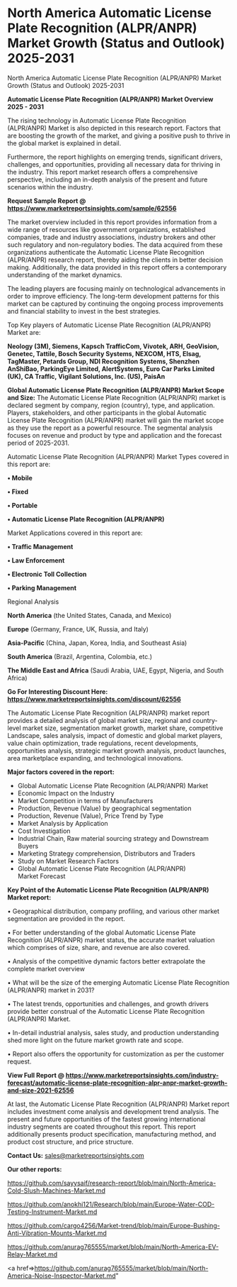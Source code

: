 # North America Automatic License Plate Recognition (ALPR/ANPR) Market Growth (Status and Outlook) 2025-2031
North America Automatic License Plate Recognition (ALPR/ANPR) Market Growth (Status and Outlook) 2025-2031

<Strong> Automatic License Plate Recognition (ALPR/ANPR) Market Overview 2025 - 2031</strong>

The rising technology in Automatic License Plate Recognition (ALPR/ANPR) Market is also depicted in this research report. Factors that are boosting the growth of the market, and giving a positive push to thrive in the global market is explained in detail.

Furthermore, the report highlights on emerging trends, significant drivers, challenges, and opportunities, providing all necessary data for thriving in the industry. This report market research offers a comprehensive perspective, including an in-depth analysis of the present and future scenarios within the industry.

<strong>Request Sample Report @ <a href=https://www.marketreportsinsights.com/sample/62556>https://www.marketreportsinsights.com/sample/62556</a></strong>

The market overview included in this report provides information from a wide range of resources like government organizations, established companies, trade and industry associations, industry brokers and other such regulatory and non-regulatory bodies. The data acquired from these organizations authenticate the Automatic License Plate Recognition (ALPR/ANPR) research report, thereby aiding the clients in better decision making. Additionally, the data provided in this report offers a contemporary understanding of the market dynamics.

The leading players are focusing mainly on technological advancements in order to improve efficiency. The long-term development patterns for this market can be captured by continuing the ongoing process improvements and financial stability to invest in the best strategies.

Top Key players of Automatic License Plate Recognition (ALPR/ANPR) Market are:

<strong>Neology (3M), Siemens, Kapsch TrafficCom, Vivotek, ARH, GeoVision, Genetec, Tattile, Bosch Security Systems, NEXCOM, HTS, Elsag, TagMaster, Petards Group, NDI Recognition Systems, Shenzhen AnShiBao, ParkingEye Limited, AlertSystems, Euro Car Parks Limited (UK), CA Traffic, Vigilant Solutions, Inc. (US), PaisAn</strong>

<strong><b>Global Automatic License Plate Recognition (ALPR/ANPR) Market Scope and Size:</b></strong>
The Automatic License Plate Recognition (ALPR/ANPR) market is declared segment by company, region (country), type, and application. Players, stakeholders, and other participants in the global Automatic License Plate Recognition (ALPR/ANPR) market will gain the market scope as they use the report as a powerful resource. The segmental analysis focuses on revenue and product by type and application and the forecast period of 2025-2031.

Automatic License Plate Recognition (ALPR/ANPR) Market Types covered in this report are:

<strong>• Mobile

• Fixed

• Portable

• Automatic License Plate Recognition (ALPR/ANPR)</strong>

Market Applications covered in this report are:

<strong>• Traffic Management

• Law Enforcement

• Electronic Toll Collection

• Parking Management</strong> 

Regional Analysis

<strong>North America</strong> (the United States, Canada, and Mexico)

<strong>Europe</strong> (Germany, France, UK, Russia, and Italy)

<strong>Asia-Pacific</strong> (China, Japan, Korea, India, and Southeast Asia)

<strong>South America</strong> (Brazil, Argentina, Colombia, etc.)

<strong>The Middle East and Africa</strong> (Saudi Arabia, UAE, Egypt, Nigeria, and South Africa)

<strong>Go For Interesting Discount Here: <a href=https://www.marketreportsinsights.com/discount/62556>https://www.marketreportsinsights.com/discount/62556</a></strong>

The Automatic License Plate Recognition (ALPR/ANPR) market report provides a detailed analysis of global market size, regional and country-level market size, segmentation market growth, market share, competitive Landscape, sales analysis, impact of domestic and global market players, value chain optimization, trade regulations, recent developments, opportunities analysis, strategic market growth analysis, product launches, area marketplace expanding, and technological innovations.

<strong><b>Major factors covered in the report:</b></strong>
<ul>
  <li>Global Automatic License Plate Recognition (ALPR/ANPR) Market </li>
  <li>Economic Impact on the Industry</li>
  <li>Market Competition in terms of Manufacturers</li>
  <li>Production, Revenue (Value) by geographical segmentation</li>
  <li>Production, Revenue (Value), Price Trend by Type</li>
  <li>Market Analysis by Application</li>
  <li>Cost Investigation</li>
  <li>Industrial Chain, Raw material sourcing strategy and Downstream Buyers</li>
  <li>Marketing Strategy comprehension, Distributors and Traders</li>
  <li>Study on Market Research Factors</li>
  <li>Global Automatic License Plate Recognition (ALPR/ANPR) Market Forecast</li>
</ul>

<strong><b>Key Point of the Automatic License Plate Recognition (ALPR/ANPR) Market report:</b></strong>

• Geographical distribution, company profiling, and various other market segmentation are provided in the report.

• For better understanding of the global Automatic License Plate Recognition (ALPR/ANPR) market status, the accurate market valuation which comprises of size, share, and revenue are also covered.

• Analysis of the competitive dynamic factors better extrapolate the complete market overview

• What will be the size of the emerging Automatic License Plate Recognition (ALPR/ANPR) market in 2031?

• The latest trends, opportunities and challenges, and growth drivers provide better construal of the Automatic License Plate Recognition (ALPR/ANPR) Market.

• In-detail industrial analysis, sales study, and production understanding shed more light on the future market growth rate and scope.

• Report also offers the opportunity for customization as per the customer request.

<strong><b>View Full Report @ <a href=https://www.marketreportsinsights.com/industry-forecast/automatic-license-plate-recognition-alpr-anpr-market-growth-and-size-2021-62556>https://www.marketreportsinsights.com/industry-forecast/automatic-license-plate-recognition-alpr-anpr-market-growth-and-size-2021-62556</a></b></strong>


At last, the Automatic License Plate Recognition (ALPR/ANPR) Market report includes investment come analysis and development trend analysis. The present and future opportunities of the fastest growing international industry segments are coated throughout this report. This report additionally presents product specification, manufacturing method, and product cost structure, and price structure.

<strong>Contact Us:</strong>
sales@marketreportsinsights.com

<strong>Our other reports:</strong>

<a href=https://github.com/sayysaif/research-report/blob/main/North-America-Cold-Slush-Machines-Market.md>https://github.com/sayysaif/research-report/blob/main/North-America-Cold-Slush-Machines-Market.md</a>

<a href=https://github.com/anokhi121/Research/blob/main/Europe-Water-COD-Testing-Instrument-Market.md>https://github.com/anokhi121/Research/blob/main/Europe-Water-COD-Testing-Instrument-Market.md</a>

<a href=https://github.com/cargo4256/Market-trend/blob/main/Europe-Bushing-Anti-Vibration-Mounts-Market.md>https://github.com/cargo4256/Market-trend/blob/main/Europe-Bushing-Anti-Vibration-Mounts-Market.md</a>

<a href=https://github.com/anurag765555/market/blob/main/North-America-EV-Relay-Market.md>https://github.com/anurag765555/market/blob/main/North-America-EV-Relay-Market.md</a>

<a href=>https://github.com/anurag765555/market/blob/main/North-America-Noise-Inspector-Market.md</a>"

